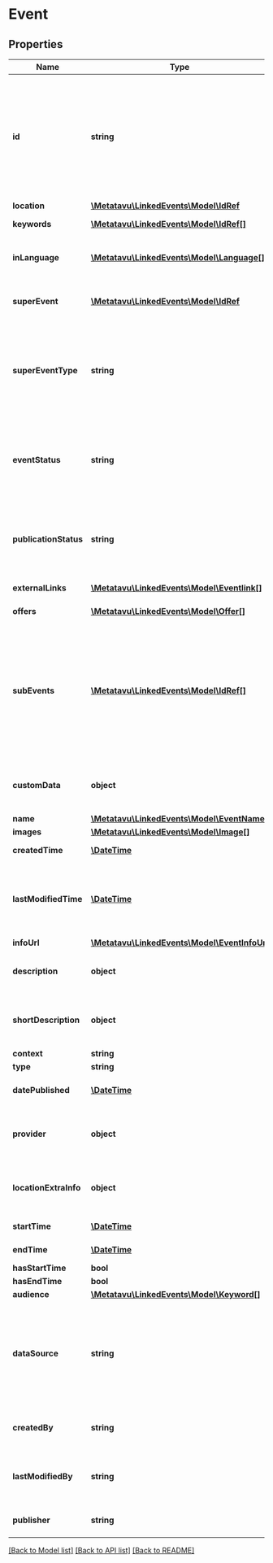 # Event

## Properties
Name | Type | Description | Notes
------------ | ------------- | ------------- | -------------
**id** | **string** | consists of source prefix and source specific identifier. These should be URIs uniquely identifying the event, and preferably also well formed http-URLs pointing to more information about the event. | [optional] 
**location** | [**\Metatavu\LinkedEvents\Model\IdRef**](IdRef.md) |  | 
**keywords** | [**\Metatavu\LinkedEvents\Model\IdRef[]**](IdRef.md) | array of keyword uri references | 
**inLanguage** | [**\Metatavu\LinkedEvents\Model\Language[]**](Language.md) | the languages spoken or supported at the event | [optional] 
**superEvent** | [**\Metatavu\LinkedEvents\Model\IdRef**](IdRef.md) | references the aggregate event containing this event | [optional] 
**superEventType** | **string** | If the event has sub_events, describes the type of the event. Current options are &#39;null&#39; and &#39;recurring&#39;, which means a repeating event. | [optional] 
**eventStatus** | **string** | As defined in schema.org/Event. Postponed events do not have a date set, rescheduled events have been moved to different date. | [optional] 
**publicationStatus** | **string** | Only available in POST/PUT. Specifies whether the event should be published in the API (&#39;public&#39;) or not (&#39;draft&#39;). | 
**externalLinks** | [**\Metatavu\LinkedEvents\Model\Eventlink[]**](Eventlink.md) | See external link definition | [optional] 
**offers** | [**\Metatavu\LinkedEvents\Model\Offer[]**](Offer.md) | See offer definition | [optional] 
**subEvents** | [**\Metatavu\LinkedEvents\Model\IdRef[]**](IdRef.md) | for aggregate events this contains references to all sub events. Usually this means that the sub events are part of series. The field &#39;super_event_type&#39; tells the type of the aggregate event. | [optional] 
**customData** | **object** | Key value field for custom data. FIXME: is there 6Aika-wide use case for this? | [optional] 
**name** | [**\Metatavu\LinkedEvents\Model\EventName**](EventName.md) |  | [optional] 
**images** | [**\Metatavu\LinkedEvents\Model\Image[]**](Image.md) |  | [optional] 
**createdTime** | [**\DateTime**](\DateTime.md) | Creation time for the event entry. | [optional] 
**lastModifiedTime** | [**\DateTime**](\DateTime.md) | Time this event was modified in the datastore behind the API (not necessarily in the originating system) | [optional] 
**infoUrl** | [**\Metatavu\LinkedEvents\Model\EventInfoUrl**](EventInfoUrl.md) |  | [optional] 
**description** | **object** | Description for the event, several chapters(FIXME, verify) | [optional] 
**shortDescription** | **object** | Short description for the event, recommended limit 140 characters | [optional] 
**context** | **string** |  | [optional] 
**type** | **string** |  | [optional] 
**datePublished** | [**\DateTime**](\DateTime.md) | Date this event is free to be published | [optional] 
**provider** | **object** | organization responsible for the practical implementation of the event | [optional] 
**locationExtraInfo** | **object** | Unstructured extra info about location (like \&quot;eastern door of railway station\&quot;) | [optional] 
**startTime** | [**\DateTime**](\DateTime.md) | Time the event will start | 
**endTime** | [**\DateTime**](\DateTime.md) | Time the event will end | [optional] 
**hasStartTime** | **bool** |  | [optional] 
**hasEndTime** | **bool** |  | [optional] 
**audience** | [**\Metatavu\LinkedEvents\Model\Keyword[]**](Keyword.md) |  | [optional] 
**dataSource** | **string** | Unique identifier (URI)for the system from which this event came from, preferably URL with more information about the system and its policies | [optional] 
**createdBy** | **string** | FIXME(verify) Which API user created this keyword | [optional] 
**lastModifiedBy** | **string** | FIXME(verify) Which API user most recently edited this keyword | [optional] 
**publisher** | **string** | Organization responsible for this event record. | [optional] 

[[Back to Model list]](../README.md#documentation-for-models) [[Back to API list]](../README.md#documentation-for-api-endpoints) [[Back to README]](../README.md)


